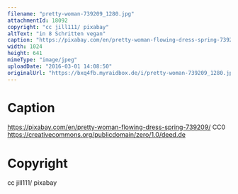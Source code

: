 ```yaml
---
filename: "pretty-woman-739209_1280.jpg"
attachmentId: 18092
copyright: "cc jill111/ pixabay"
altText: "in 8 Schritten vegan"
caption: "https://pixabay.com/en/pretty-woman-flowing-dress-spring-739209/\nCC0\nhttps://creativecommons.org/publicdomain/zero/1.0/deed.de"
width: 1024
height: 641
mimeType: "image/jpeg"
uploadDate: "2016-03-01 14:08:50"
originalUrl: "https://bxq4fb.myraidbox.de/i/pretty-woman-739209_1280.jpg"
---
```


# Caption

https://pixabay.com/en/pretty-woman-flowing-dress-spring-739209/
CC0
https://creativecommons.org/publicdomain/zero/1.0/deed.de

# Copyright

cc jill111/ pixabay
